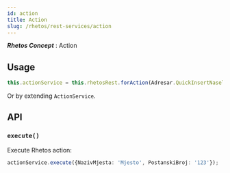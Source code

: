 ```yaml
---
id: action
title: Action
slug: /rhetos/rest-services/action
---
```

***Rhetos Concept*** : Action

## Usage

```ts
this.actionService = this.rhetosRest.forAction(Adresar.QuickInsertNaseljeInfo);
````
Or by extending `ActionService`.


## API

### `execute()`
Execute Rhetos action:

```ts
actionService.execute({NazivMjesta: 'Mjesto', PostanskiBroj: '123'});
````

